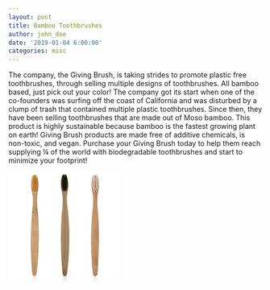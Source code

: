 ```yaml
---
layout: post
title: Bamboo Toothbrushes
author: john_doe
date: '2019-01-04 6:00:00'
categories: misc
---
```

The company, the Giving Brush, is taking strides to promote plastic free
toothbrushes, through selling multiple designs of toothbrushes. All bamboo
based, just pick out your color! The company got its start when one of the
co-founders was surfing off the coast of California and was disturbed by a
clump of trash that contained multiple plastic toothbrushes. Since then, they
have been selling toothbrushes that are made out of Moso bamboo. This product
is highly sustainable because bamboo is the fastest growing plant on earth!
Giving Brush products are made free of additive chemicals, is non-toxic, and
vegan. Purchase your Giving Brush today to help them reach supplying ¼ of the
world with biodegradable toothbrushes and start to minimize your footprint!

![Toothbrushes Photo](assets/img/uploads/toothbrushes.jpg)

